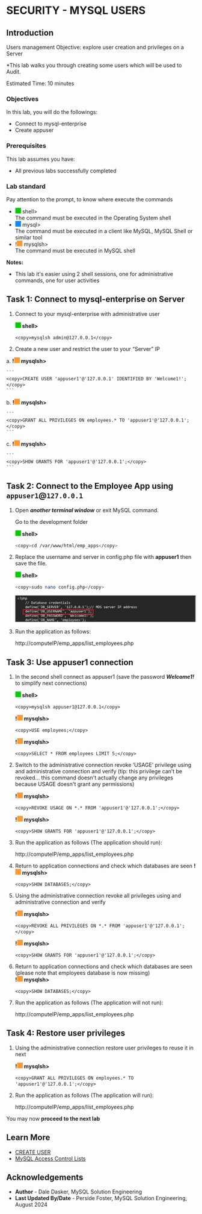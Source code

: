 # SECURITY - MYSQL USERS

## Introduction

Users management
Objective: explore user creation and privileges on a Server

*This lab walks you through creating some users which will be used to Audit.

Estimated Time: 10 minutes

### Objectives

In this lab, you will  do the followings:

- Connect to mysql-enterprise
- Create appuser

### Prerequisites

This lab assumes you have:

- All previous labs successfully completed

### Lab standard

Pay attention to the prompt, to know where execute the commands 
* ![green-dot](./images/green-square.jpg) shell>  
  The command must be executed in the Operating System shell
* ![blue-dot](./images/blue-square.jpg) mysql>  
  The command must be executed in a client like MySQL, MySQL Shell or similar tool
* !![yellow-dot](./images/yellow-square.jpg) mysqlsh>  
  The command must be executed in MySQL shell


**Notes:**

- This lab it's easier using 2 shell sessions, one for administrative commands, one for user activities


## Task 1: Connect to mysql-enterprise on Server

1. Connect to your mysql-enterprise with administrative user

    **![green-dot](./images/green-square.jpg) shell>**

    ```
    <copy>mysqlsh admin@127.0.0.1</copy>
    ```

2. Create a new user and restrict the user to your “Server” IP

 a. **!![yellow-dot](./images/yellow-square.jpg) mysqlsh>**

    ```
    <copy>CREATE USER 'appuser1'@'127.0.0.1' IDENTIFIED BY 'Welcome1!';</copy>
    ```

 b. **!![yellow-dot](./images/yellow-square.jpg) mysqlsh>**

    ```
    <copy>GRANT ALL PRIVILEGES ON employees.* TO 'appuser1'@'127.0.0.1';</copy>
    ```

 c. **!![yellow-dot](./images/yellow-square.jpg) mysqlsh>**

    ```
    <copy>SHOW GRANTS FOR 'appuser1'@'127.0.0.1';</copy>
    ```

## Task 2: Connect to the Employee App using  `appuser1`@`127.0.0.1`

1. Open ***another terminal window*** or exit MySQL command. 

    Go to the development folder

    **![green-dot](./images/green-square.jpg) shell>**

    ```bash
    <copy>cd /var/www/html/emp_apps</copy>
    ```

2. Replace the username and server  in config.php file with **appuser1** then save the file.

    **![green-dot](./images/green-square.jpg) shell>**

    ```bash
    <copy>sudo nano config.php</copy>
    ```
    ![MDS](./images/appuser-config.png "emp-list-php")

3. Run the application as follows:

    http://computeIP/emp_apps/list_employees.php

## Task 3: Use appuser1 connection 

1. In the second shell connect as appuser1 (save the password ***Welcome1!*** to simplify next connections)

    **![green-dot](./images/green-square.jpg) shell>**

    ```
    <copy>mysqlsh appuser1@127.0.0.1</copy>
    ```

    **!![yellow-dot](./images/yellow-square.jpg) mysqlsh>**

    ```
    <copy>USE employees;</copy>
    ```

    **!![yellow-dot](./images/yellow-square.jpg) mysqlsh>**

    ```
    <copy>SELECT * FROM employees LIMIT 5;</copy>
    ```

2. Switch to the administrative connection revoke ‘USAGE’ privilege using and administrative connection and verify (tip: this privilege can’t be revoked…  this command doesn't actually change any privileges because USAGE doesn't grant any permissions)

    **!![yellow-dot](./images/yellow-square.jpg) mysqlsh>**

    ```
    <copy>REVOKE USAGE ON *.* FROM 'appuser1'@'127.0.0.1';</copy>
    ```
    **!![yellow-dot](./images/yellow-square.jpg) mysqlsh>**

    ```
    <copy>SHOW GRANTS FOR 'appuser1'@'127.0.0.1';</copy>
    ```

3. Run the application as follows (The application should run):

    http://computeIP/emp_apps/list_employees.php

4. Return to application connections and check which databases are seen
    **!![yellow-dot](./images/yellow-square.jpg) mysqlsh>**
    ```
    <copy>SHOW DATABASES;</copy>
    ```

5. Using the administrative connection revoke all privileges using and administrative connection and verify

    **!![yellow-dot](./images/yellow-square.jpg) mysqlsh>**
    ```
    <copy>REVOKE ALL PRIVILEGES ON *.* FROM 'appuser1'@'127.0.0.1';</copy>
    ```

    **!![yellow-dot](./images/yellow-square.jpg) mysqlsh>**

    ```
    <copy>SHOW GRANTS FOR 'appuser1'@'127.0.0.1';</copy>
    ```

6. Return to application connections and check which databases are seen (please note that employees database is now missing)  
    **!![yellow-dot](./images/yellow-square.jpg) mysqlsh>**
    ```
    <copy>SHOW DATABASES;</copy>
    ```

7. Run the application as follows (The application will not run):

    http://computeIP/emp_apps/list_employees.php

## Task 4: Restore user privileges 

1. Using the administrative connection restore user privileges to reuse it in next 

    **!![yellow-dot](./images/yellow-square.jpg) mysqlsh>**

    ```
    <copy>GRANT ALL PRIVILEGES ON employees.* TO 'appuser1'@'127.0.0.1';</copy>
    ```

2. Run the application as follows (The application will run):

    http://computeIP/emp_apps/list_employees.php


You may now **proceed to the next lab**

## Learn More

- [CREATE USER](https://dev.mysql.com/doc/en/create-user.html)
- [MySQL Access Control Lists](https://dev.mysql.com/doc/en/access-control.html)

## Acknowledgements

- **Author** - Dale Dasker, MySQL Solution Engineering
- **Last Updated By/Date** - Perside Foster, MySQL Solution Engineering, August 2024
